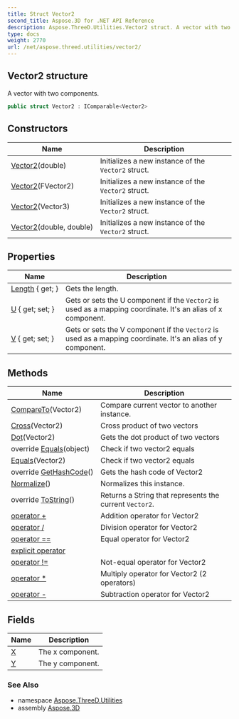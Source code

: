 ```yaml
---
title: Struct Vector2
second_title: Aspose.3D for .NET API Reference
description: Aspose.ThreeD.Utilities.Vector2 struct. A vector with two components
type: docs
weight: 2770
url: /net/aspose.threed.utilities/vector2/
---
```

## Vector2 structure

A vector with two components.

```csharp
public struct Vector2 : IComparable<Vector2>
```

## Constructors

| Name | Description |
| --- | --- |
| [Vector2](vector2/#constructor_2)(double) | Initializes a new instance of the `Vector2` struct. |
| [Vector2](vector2/#constructor)(FVector2) | Initializes a new instance of the `Vector2` struct. |
| [Vector2](vector2/#constructor_1)(Vector3) | Initializes a new instance of the `Vector2` struct. |
| [Vector2](vector2/#constructor_3)(double, double) | Initializes a new instance of the `Vector2` struct. |

## Properties

| Name | Description |
| --- | --- |
| [Length](../../aspose.threed.utilities/vector2/length/) { get; } | Gets the length. |
| [U](../../aspose.threed.utilities/vector2/u/) { get; set; } | Gets or sets the U component if the `Vector2` is used as a mapping coordinate. It's an alias of x component. |
| [V](../../aspose.threed.utilities/vector2/v/) { get; set; } | Gets or sets the V component if the `Vector2` is used as a mapping coordinate. It's an alias of y component. |

## Methods

| Name | Description |
| --- | --- |
| [CompareTo](../../aspose.threed.utilities/vector2/compareto/)(Vector2) | Compare current vector to another instance. |
| [Cross](../../aspose.threed.utilities/vector2/cross/)(Vector2) | Cross product of two vectors |
| [Dot](../../aspose.threed.utilities/vector2/dot/)(Vector2) | Gets the dot product of two vectors |
| override [Equals](../../aspose.threed.utilities/vector2/equals/#equals_1)(object) | Check if two vector2 equals |
| [Equals](../../aspose.threed.utilities/vector2/equals/#equals)(Vector2) | Check if two vector2 equals |
| override [GetHashCode](../../aspose.threed.utilities/vector2/gethashcode/)() | Gets the hash code of Vector2 |
| [Normalize](../../aspose.threed.utilities/vector2/normalize/)() | Normalizes this instance. |
| override [ToString](../../aspose.threed.utilities/vector2/tostring/)() | Returns a String that represents the current `Vector2`. |
| [operator +](../../aspose.threed.utilities/vector2/op_addition/) | Addition operator for Vector2 |
| [operator /](../../aspose.threed.utilities/vector2/op_division/) | Division operator for Vector2 |
| [operator ==](../../aspose.threed.utilities/vector2/op_equality/) | Equal operator for Vector2 |
| [explicit operator](../../aspose.threed.utilities/vector2/op_explicit/) |  |
| [operator !=](../../aspose.threed.utilities/vector2/op_inequality/) | Not-equal operator for Vector2 |
| [operator *](../../aspose.threed.utilities/vector2/op_multiply/#op_multiply) | Multiply operator for Vector2 (2 operators) |
| [operator -](../../aspose.threed.utilities/vector2/op_subtraction/) | Subtraction operator for Vector2 |

## Fields

| Name | Description |
| --- | --- |
| [X](../../aspose.threed.utilities/vector2/x/) | The x component. |
| [Y](../../aspose.threed.utilities/vector2/y/) | The y component. |

### See Also

* namespace [Aspose.ThreeD.Utilities](../../aspose.threed.utilities/)
* assembly [Aspose.3D](../../)


